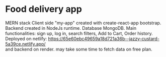 # Food delivery app
MERN stack Client side "my-app" created with create-react-app bootstrap. Backend created in NodeJs runtime. Database MongoDB. Main functionalities: sign up, log in, search filters, Add to Cart, Order history.
<br/>
Deployed on netlify: https://65e60ebc49659a18d721a36b--jazzy-custard-5a39ce.netlify.app/ 
<br/>
and backend on render. may take some time to fetch data on free plan.
